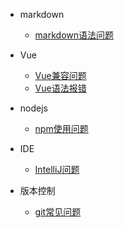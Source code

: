 * markdown

	* [markdown语法问题](问题积累/语法问题/markdown语法问题/markdown语法问题.md)

* Vue

	* [Vue兼容问题](问题积累/语法问题/Vue/Vue兼容问题.md)
	* [Vue语法报错](问题积累/语法问题/Vue/Vue语法报错.md)

* nodejs

	* [npm使用问题](问题积累/工具问题/nodejs/npm使用问题.md)

* IDE

	* [IntelliJ问题](问题积累/工具问题/IDE/IntelliJ问题.md)

* 版本控制

	* [git常见问题](问题积累/工具问题/版本控制/Git/git常见问题.md)